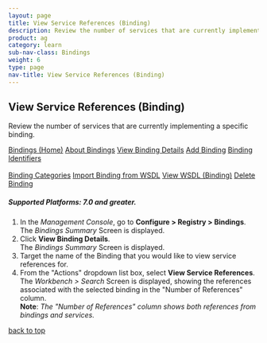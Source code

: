 ```yaml
---
layout: page
title: View Service References (Binding)
description: Review the number of services that are currently implementing a specific binding.
product: ag
category: learn
sub-nav-class: Bindings
weight:	6
type: page
nav-title: View Service References (Binding)
---
```


## View Service References (Binding)
Review the number of services that are currently implementing a specific binding.

<a href="bindings_toc.html" class="button secondary">Bindings (Home)</a> <a href="../bindings/about_bindings.html" class="button secondary">About Bindings</a> <a href="../bindings/view_binding_details.html" class="button secondary">View Binding Details</a>    <a href="../bindings/add_binding.html" class="button secondary">Add Binding</a>  <a href="../bindings/binding_identifiers.html" class="button secondary">Binding Identifiers</a> <br><br><a href="../bindings/binding_categories.html" class="button secondary">Binding Categories</a> <a href="../bindings/import_binding_from_wsdl.html" class="button secondary">Import Binding from WSDL</a>  <a href="../bindings/view_wsdl_binding.html" class="button secondary">View WSDL (Binding)</a> <a href="../bindings/delete_binding.html" class="button secondary">Delete Binding</a>
<h5 class="stamp">Supported Platforms: 7.0 and greater.</h5>

1. In the *Management Console*, go to **Configure > Registry > Bindings**.  
The *Bindings Summary* Screen is displayed.
2. Click **View Binding Details**.  
The *Bindings Summary* Screen is displayed.
3. Target the name of the Binding that you would like to view service references for.  
4. From the "Actions" dropdown list box, select **View Service References**.  
The *Workbench > Search* Screen is displayed, showing the references associated with the selected binding in the "Number of References" column.  
**Note**: *The "Number of References" column shows both references from bindings and services.*

  
  <a href="#top">back to top</a> 